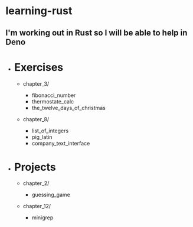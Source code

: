 
# learning-rust

## I'm working out in Rust so I will be able to help in Deno

+ # Exercises

  + chapter_3/
    + fibonacci_number
    + thermostate_calc
    + the_twelve_days_of_christmas

  + chapter_8/
    + list_of_integers
    + pig_latin
    + company_text_interface

+ # Projects

  + chapter_2/
    + guessing_game

  + chapter_12/
    + minigrep

